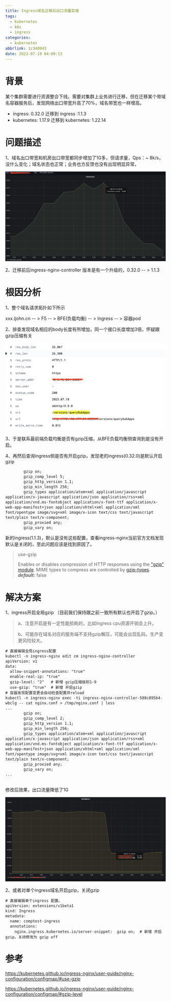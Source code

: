 ```yaml
---
title: Ingress域名迁移后出口流量突增
tags:
  - kubernetes
  - k8s
  - ingress
categories:
  - kubernetes
abbrlink: 1c340043
date: 2023-07-19 04:09:13
---
```

# 背景

某个集群需要进行资源整合下线，需要对集群上业务进行迁移，但在迁移某个带域名容器服务后，发现网络出口带宽升高了70%，域名带宽也一样增高。

- ingress: 0.32.0  迁移到 ingress :1.1.3
- kubernetes: 1.17.9 迁移到 kubernetes: 1.22.14

# 问题描述

1、域名出口带宽和机房出口带宽都同步增加了1G多，但请求量，Qps：~ 8k/s，没什么变化；域名状态也正常；业务也方反馈也没有出现明显异常。

![1689742273045](Ingress域名迁移后出口流量突增/1689742273045.png)

2、迁移前后ingress-nginx-controller 版本是有一个升级的，0.32.0 -- > 1.1.3

# 根因分析

1、整个域名请求拓扑如下所示

xxx.ljohn.cn  -- > F5 -- > BFE(负载均衡) -- > Ingress -- > 容器pod

2、排查发现域名相应的body长度有所增加，同一个接口长度增加3倍，怀疑跟gzip压缩有关

![1689742814206](Ingress域名迁移后出口流量突增/1689742814206.png)

3、于是联系最前端负载均衡是否有gzip压缩，从BFE负载均衡侧查询到是没有开启。

4、再然后查询ingress侧是否有开启gzip，发现老的ingress(0.32.0)是默认开启gzip

```
        gzip on;
        gzip_comp_level 5;
        gzip_http_version 1.1;
        gzip_min_length 256;
        gzip_types application/atom+xml application/javascript application/x-javascript application/json application/rss+xml application/vnd.ms-fontobject application/x-font-ttf application/x-web-app-manifest+json application/xhtml+xml application/xml font/opentype image/svg+xml image/x-icon text/css text/javascript text/plain text/x-component;
        gzip_proxied any;
        gzip_vary on;
```

新的ingress(1.1.3)，默认是没有这些配置，查看ingress-nginx当前官方文档发现默认是关闭的，至此问题应该是找到原因了。

> use-gzip
>
> Enables or disables compression of HTTP responses using the [&#34;gzip&#34; module](https://nginx.org/en/docs/http/ngx_http_gzip_module.html). MIME types to compress are controlled by [gzip-types](https://kubernetes.github.io/ingress-nginx/user-guide/nginx-configuration/configmap/#gzip-types). ***default:*** false

# 解决方案

1、ingress开启全局gzip （目前我们保持跟之前一致所有默认也开启了gzip。）

> a、注意开启是有一定性能损耗的，比如ingress cpu资源开销会上升。
>
> b、可能存在域名对应的服务端不支持gzip解压，可能会出现乱码，生产变更风险较大。

```
# 直接编辑全局ingress配置
kubectl -n ingress-nginx edit cm ingress-nginx-controller
apiVersion: v1
data:
  allow-snippet-annotations: "true"
  enable-real-ip: "true"
  gzip-level: "2"   # 新增 gzip压缩级别1-9
  use-gzip: "true"  # 新增 开启gzip 
# 容器发现配置变更会自动检查配置并reload
kubectl -n ingress-nginx exec -ti ingress-nginx-controller-588c895b4-wbclg -- cat nginx.conf > /tmp/nginx.conf | less 
...
        gzip on;
        gzip_comp_level 2;
        gzip_http_version 1.1;
        gzip_min_length 256;
        gzip_types application/atom+xml application/javascript application/x-javascript application/json application/rss+xml application/vnd.ms-fontobject application/x-font-ttf application/x-web-app-manifest+json application/xhtml+xml application/xml font/opentype image/svg+xml image/x-icon text/css text/javascript text/plain text/x-component;
        gzip_proxied any;
        gzip_vary on;
...


```

修改后效果，出口流量降低了1G

![1689742183172](Ingress域名迁移后出口流量突增/1689742183172.png)

2、或者对单个ingress域名开启gzip，关闭gzip

```
# 直接编辑单个ingress 配置。
apiVersion: extensions/v1beta1
kind: Ingress
metadata:
  name: comptest-ingress
  annotations:
    nginx.ingress.kubernetes.io/server-snippet:  gzip on;  # 新增 开启gzip，关闭修改为 gzip off
```

# 参考

https://kubernetes.github.io/ingress-nginx/user-guide/nginx-configuration/configmap/#use-gzip

https://kubernetes.github.io/ingress-nginx/user-guide/nginx-configuration/configmap/#gzip-level
